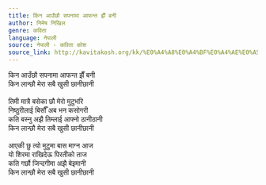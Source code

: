 ```yaml
---
title: किन आउँछौ सपनामा आफन्त झैँ बनी
author: निमेष निखिल
genre: कविता
language: नेपाली
source: नेपाली - कविता कोश
source_link: http://kavitakosh.org/kk/%E0%A4%A8%E0%A4%BF%E0%A4%AE%E0%A5%87%E0%A4%B7_%E0%A4%A8%E0%A4%BF%E0%A4%96%E0%A4%BF%E0%A4%B2
---
```


किन आउँछौ सपनामा आफन्त झैँ बनी  
किन लान्छौ मेरा सबै खुसी छानीछानी  
   
तिमी मात्रै बसेका छौ मेरो मुटुभरि  
निष्ठुरीलाई बिर्सौँ अब भन कसोगरी  
कति बस्नु अझै तिम्लाई आफ्नो ठानीठानी  
किन लान्छौ मेरा सबै खुसी छानीछानी  
   
आएकी छु त्यो मुटुमा बास माग्न आज  
यो शिरमा राखिदेऊ पिरतीको ताज  
कति गर्छौ जिन्दगीमा अझै बेइमानी  
किन लान्छौ मेरा सबै खुसी छानीछानी
